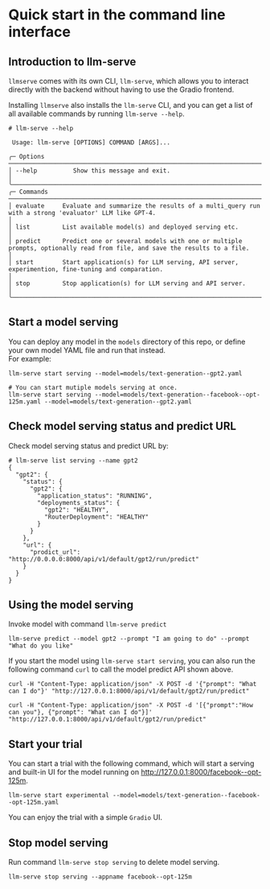 # Quick start in the command line interface

## Introduction to llm-serve

`llmserve` comes with its own CLI, `llm-serve`, which allows you to interact directly with the backend without having to use the Gradio frontend.

Installing `llmserve` also installs the `llm-serve` CLI, and you can get a list of all available commands by running `llm-serve --help`.

```SHELL
# llm-serve --help

 Usage: llm-serve [OPTIONS] COMMAND [ARGS]...

╭─ Options ──────────────────────────────────────────────────────────────────────────────────────────────────────────────────────────────────────────────────────────╮
│ --help          Show this message and exit.                                                                                                                        │
╰────────────────────────────────────────────────────────────────────────────────────────────────────────────────────────────────────────────────────────────────────╯
╭─ Commands ─────────────────────────────────────────────────────────────────────────────────────────────────────────────────────────────────────────────────────────╮
│ evaluate     Evaluate and summarize the results of a multi_query run with a strong 'evaluator' LLM like GPT-4.                                                     │
│ list         List available model(s) and deployed serving etc.                                                                                                     │
│ predict      Predict one or several models with one or multiple prompts, optionally read from file, and save the results to a file.                                │
│ start        Start application(s) for LLM serving, API server, experimention, fine-tuning and comparation.                                                         │
│ stop         Stop application(s) for LLM serving and API server.                                                                                                   │
╰────────────────────────────────────────────────────────────────────────────────────────────────────────────────────────────────────────────────────────────────────╯

```

## Start a model serving

You can deploy any model in the `models` directory of this repo, or define your own model YAML file and run that instead.  
For example:

```
llm-serve start serving --model=models/text-generation--gpt2.yaml

# You can start mutiple models serving at once.
llm-serve start serving --model=models/text-generation--facebook--opt-125m.yaml --model=models/text-generation--gpt2.yaml
```

## Check model serving status and predict URL

Check model serving status and predict URL by:

```SHELL
# llm-serve list serving --name gpt2
{
  "gpt2": {
    "status": {
      "gpt2": {
        "application_status": "RUNNING",
        "deployments_status": {
          "gpt2": "HEALTHY",
          "RouterDeployment": "HEALTHY"
        }
      }
    },
    "url": {
      "prodict_url": "http://0.0.0.0:8000/api/v1/default/gpt2/run/predict"
    }
  }
}
```

## Using the model serving

Invoke model with command `llm-serve predict`

```
llm-serve predict --model gpt2 --prompt "I am going to do" --prompt "What do you like" 
```

If you start the model using `llm-serve start serving`, you can also run the following command `curl` to call the model predict API shown above.

```
curl -H "Content-Type: application/json" -X POST -d '{"prompt": "What can I do"}' "http://127.0.0.1:8000/api/v1/default/gpt2/run/predict"

curl -H "Content-Type: application/json" -X POST -d '[{"prompt":"How can you"}, {"prompt": "What can I do"}]' "http://127.0.0.1:8000/api/v1/default/gpt2/run/predict"
```

## Start your trial

You can start a trial with the following command, which will start a serving and built-in UI for the model running on <http://127.0.0.1:8000/facebook--opt-125m>.

```
llm-serve start experimental --model=models/text-generation--facebook--opt-125m.yaml
```

You can enjoy the trial with a simple `Gradio` UI.

## Stop model serving

Run command `llm-serve stop serving` to delete model serving.

```
llm-serve stop serving --appname facebook--opt-125m
```
